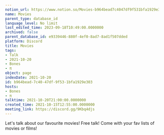 ```yaml
---
notion_url: https://www.notion.so/Movies-b964bead7c4047df9f531bfa1929e303
name: Movies
parent_type: database_id
language_level: No limit
last_edited_time: 2023-09-18T10:49:00.0000000
archived: false
parent_database_id: e9339446-880f-4ef0-8ad7-8ad1f507dded
platform: Discord
title: Movies
tags:
- Talk
- 2021-10-20
- Bones
- π
object: page
indexDate: 2021-10-20
id: b964bead-7c40-47df-9f53-1bfa1929e303
hosts:
- Bones
- π
talktime: 2021-10-20T21:00:00.0000000
created_time: 2021-10-15T12:55:00.0000000
meeting_link: https://discord.gg/9Kbq4djs
---
```


Let's talk about our favourite movies!
Free talk! Come with your fav lists of movies or films!


